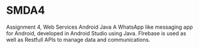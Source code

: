 # SMDA4
Assignment 4, Web Services Android Java
A WhatsApp like messaging app for Android, developed in Android Studio using Java.
FIrebase is used as well as Restfull APIs to manage data and communications.
